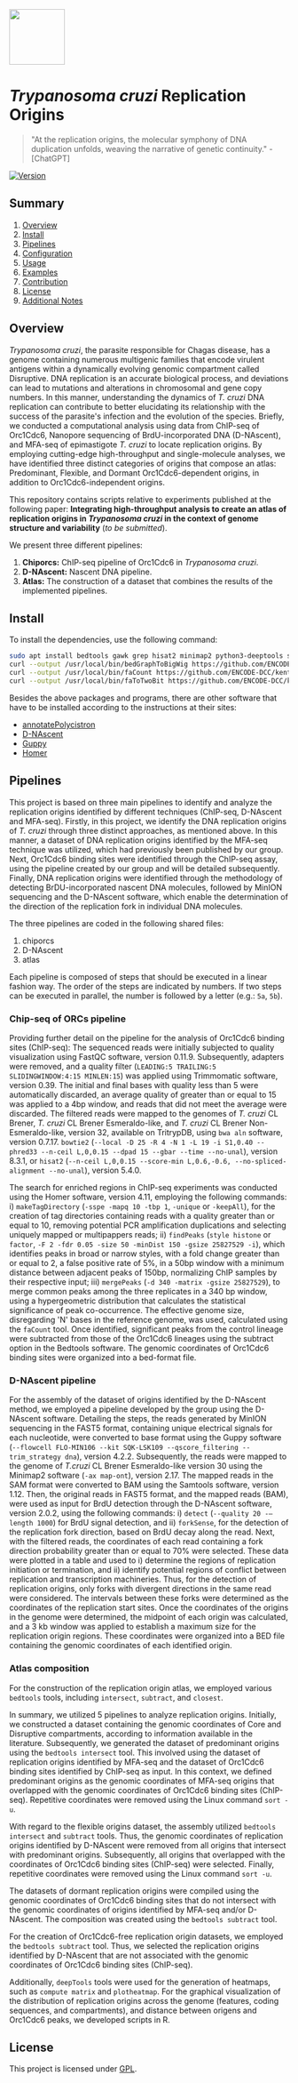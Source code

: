 <img src="https://upload.wikimedia.org/wikipedia/commons/thumb/f/fc/Logo_Instituto_Butantan_horizontal.svg/800px-Logo_Instituto_Butantan_horizontal.svg.png" height="100">

# _Trypanosoma cruzi_ Replication Origins

> "At the replication origins, the molecular symphony of DNA duplication unfolds, weaving the narrative of genetic continuity." - [ChatGPT]

[![Version](https://img.shields.io/badge/version-1.0.0-brightgreen.svg)](https://semver.org)

## Summary

1. [Overview](#overview)
2. [Install](#install)
3. [Pipelines](#pipelines)
4. [Configuration](#configuration)
5. [Usage](#usage)
6. [Examples](#examples)
7. [Contribution](#contribution)
8. [License](#license)
9. [Additional Notes](#notes)

## Overview

_Trypanosoma cruzi_, the parasite responsible for Chagas disease, has a genome containing numerous multigenic families that encode virulent antigens within a dynamically evolving genomic compartment called Disruptive. DNA replication is an accurate biological process, and deviations can lead to mutations and alterations in chromosomal and gene copy numbers. In this manner, understanding the dynamics of  _T. cruzi_ DNA replication can contribute to better elucidating its relationship with the success of the parasite's infection and the evolution of the species. Briefly, we conducted a computational analysis using data from ChIP-seq of Orc1Cdc6, Nanopore sequencing of BrdU-incorporated DNA (D-NAscent), and MFA-seq of epimastigote _T. cruzi_ to locate replication origins. By employing cutting-edge high-throughput and single-molecule analyses, we have identified three distinct categories of origins that compose an atlas: Predominant, Flexible, and Dormant Orc1Cdc6-dependent origins, in addition to Orc1Cdc6-independent origins.

This repository contains scripts relative to experiments published at the following paper: **Integrating high-throughput analysis to create an atlas of replication origins in _Trypanosoma cruzi_ in the context of genome structure and variability** (_to be submitted_).

We present three different pipelines:
1. **Chiporcs:** ChIP-seq pipeline of Orc1Cdc6 in _Trypanosoma cruzi_.
2. **D-NAscent:** Nascent DNA pipeline.
3. **Atlas:** The construction of a dataset that combines the results of the implemented pipelines.

## Install

To install the dependencies, use the following command:

```bash
sudo apt install bedtools gawk grep hisat2 minimap2 python3-deeptools samtools sed
curl --output /usr/local/bin/bedGraphToBigWig https://github.com/ENCODE-DCC/kentUtils/blob/master/bin/linux.x86_64/bedGraphToBigWig
curl --output /usr/local/bin/faCount https://github.com/ENCODE-DCC/kentUtils/blob/master/bin/linux.x86_64/faCount
curl --output /usr/local/bin/faToTwoBit https://github.com/ENCODE-DCC/kentUtils/blob/master/bin/linux.x86_64/faToTwoBit
```

Besides the above packages and programs, there are other software that have to be installed according to the instructions at their sites:
* [annotatePolycistron](https://github.com/alexranieri/annotatePolycistron)
* [D-NAscent](https://github.com/MBoemo/DNAscent)
* [Guppy](https://community.nanoporetech.com/docs/prepare/library_prep_protocols/Guppy-protocol/v/gpb_2003_v1_revax_14dec2018/linux-guppy)
* [Homer](http://homer.ucsd.edu/homer/download.html)


## Pipelines

This project is based on three main pipelines to identify and analyze the replication origins identified by different techniques (ChIP-seq, D-NAscent and MFA-seq). Firstly, in this project, we identify the DNA replication origins of _T. cruzi_ through three distinct approaches, as mentioned above. In this manner, a dataset of DNA replication origins identified by the MFA-seq technique was utilized, which had previously been published by our group. Next, Orc1Cdc6 binding sites were identified through the ChIP-seq assay, using the pipeline created by our group and will be detailed subsequently. Finally, DNA replication origins were identified through the methodology of detecting BrDU-incorporated nascent DNA molecules, followed by MinION sequencing and the D-NAscent software, which enable the determination of the direction of the replication fork in individual DNA molecules.

The three pipelines are coded in the following shared files:
1. chiporcs
2. D-NAscent
3. atlas

Each pipeline is composed of steps that should be executed in a linear fashion way. The order of the steps are indicated by numbers. If two steps can be executed in parallel, the number is followed by a letter (e.g.: `5a`, `5b`).


### Chip-seq of ORCs pipeline

Providing further detail on the pipeline for the analysis of Orc1Cdc6 binding sites (ChIP-seq): The sequenced reads were initially subjected to quality visualization using FastQC software, version 0.11.9. Subsequently, adapters were removed, and a quality filter (`LEADING:5 TRAILING:5 SLIDINGWINDOW:4:15 MINLEN:15`) was applied using Trimmomatic software, version 0.39. The initial and final bases with quality less than 5 were automatically discarded, an average quality of greater than or equal to 15 was applied to a 4bp window, and reads that did not meet the average were discarded. The filtered reads were mapped to the genomes of _T. cruzi_ CL Brener, _T. cruzi_ CL Brener Esmeraldo-like, and _T. cruzi_ CL Brener Non-Esmeraldo-like, version 32, available on TritrypDB, using `bwa aln` software, version 0.7.17. `bowtie2` (`--local -D 25 -R 4 -N 1 -L 19 -i S1,0.40 --phred33 --n-ceil L,0,0.15 --dpad 15 --gbar --time --no-unal`), version 8.3.1, or `hisat2` (`--n-ceil L,0,0.15 --score-min L,0.6,-0.6, --no-spliced-alignment --no-unal`), version 5.4.0.

The search for enriched regions in ChIP-seq experiments was conducted using the Homer software, version 4.11, employing the following commands: i) `makeTagDirectory` (`-sspe -mapq 10 -tbp 1`, `-unique` or `-keepAll`), for the creation of tag directories containing reads with a quality greater than or equal to 10, removing potential PCR amplification duplications and selecting uniquely mapped or multipappers reads; ii) `findPeaks` (`style histone` or `factor`, `-F 2 -fdr 0.05 -size 50 -minDist 150 -gsize 25827529 -i`), which identifies peaks in broad or narrow styles, with a fold change greater than or equal to 2, a false positive rate of 5%, in a 50bp window with a minimum distance between adjacent peaks of 150bp, normalizing ChIP samples by their respective input; iii) `mergePeaks` (`-d 340 -matrix -gsize 25827529`), to merge common peaks among the three replicates in a 340 bp window, using a hypergeometric distribution that calculates the statistical significance of peak co-occurrence. The effective genome size, disregarding 'N' bases in the reference genome, was used, calculated using the `faCount` tool. Once identified, significant peaks from the control lineage were subtracted from those of the Orc1Cdc6 lineages using the subtract option in the Bedtools software. The genomic coordinates of Orc1Cdc6 binding sites were organized into a bed-format file.

### D-NAscent pipeline

For the assembly of the dataset of origins identified by the D-NAscent method, we employed a pipeline developed by the group using the D-NAscent software. Detailing the steps, the reads generated by MinION sequencing in the FAST5 format, containing unique electrical signals for each nucleotide, were converted to base format using the Guppy software (`--flowcell FLO-MIN106 --kit SQK-LSK109 --qscore_filtering --trim_strategy dna`), version 4.2.2. Subsequently, the reads were mapped to the genome of _T.cruzi_ CL Brener Esmeraldo-like version 30 using the Minimap2 software (`-ax map-ont`), version 2.17. The mapped reads in the SAM format were converted to BAM using the Samtools software, version 1.12. Then, the original reads in FAST5 format, and the mapped reads (BAM), were used as input for BrdU detection through the D-NAscent software, version 2.0.2, using the following commands: i) `detect` (`--quality 20 -–length 1000`) for BrdU signal detection, and ii) `forkSense`, for the detection of the replication fork direction, based on BrdU decay along the read. Next, with the filtered reads, the coordinates of each read containing a fork direction probability greater than or equal to 70% were selected. These data were plotted in a table and used to i) determine the regions of replication initiation or termination, and ii) identify potential regions of conflict between replication and transcription machineries. Thus, for the detection of replication origins, only forks with divergent directions in the same read were considered. The intervals between these forks were determined as the coordinates of the replication start sites. Once the coordinates of the origins in the genome were determined, the midpoint of each origin was calculated, and a 3 kb window was applied to establish a maximum size for the replication origin regions. These coordinates were organized into a BED file containing the genomic coordinates of each identified origin.


### Atlas composition

For the construction of the replication origin atlas, we employed various `bedtools` tools, including `intersect`, `subtract`, and `closest`.

In summary, we utilized 5 pipelines to analyze replication origins. Initially, we constructed a dataset containing the genomic coordinates of Core and Disruptive compartments, according to information available in the literature. Subsequently, we generated the dataset of predominant origins using the `bedtools intersect` tool. This involved using the dataset of replication origins identified by MFA-seq and the dataset of Orc1Cdc6 binding sites identified by ChIP-seq as input. In this context, we defined predominant origins as the genomic coordinates of MFA-seq origins that overlapped with the genomic coordinates of Orc1Cdc6 binding sites (ChIP-seq). Repetitive coordinates were removed using the Linux command `sort -u`.

With regard to the flexible origins dataset, the assembly utilized `bedtools intersect` and `subtract` tools. Thus, the genomic coordinates of replication origins identified by D-NAscent were removed from all origins that intersect with predominant origins. Subsequently, all origins that overlapped with the coordinates of Orc1Cdc6 binding sites (ChIP-seq) were selected. Finally, repetitive coordinates were removed using the Linux command `sort -u`.

The datasets of dormant replication origins were compiled using the genomic coordinates of Orc1Cdc6 binding sites that do not intersect with the genomic coordinates of origins identified by MFA-seq and/or D-NAscent. The composition was created using the `bedtools subtract` tool.

For the creation of Orc1Cdc6-free replication origin datasets, we employed the `bedtools subtract` tool. Thus, we selected the replication origins identified by D-NAscent that are not associated with the genomic coordinates of Orc1Cdc6 binding sites (ChIP-seq).

Additionally, `deepTools` tools were used for the generation of heatmaps, such as `compute matrix` and `plotheatmap`. For the graphical visualization of the distribution of replication origins across the genome (features, coding sequences, and compartments), and distance between origens and Orc1Cdc6 peaks, we developed scripts in R.

<!--
## Configuration

To configure the pipeline and adapt it to your specific necessities...

You can customize the behaviour of the pipeline by editing the configuration file at `config/pipeline_config.yml`.

## Usage

Our pipeline is basically written in Bash, only the final steps that involve the generation of plots are written in R.

To execute the pipeline, run the following command:

```bash
mkdir log
script/chiporcsDriver.bash 2>&1 | tee log/chiporcsDriver.log
```


## Examples


## Contribution

Suggestions are welcome! Please, send your ideas to the following email address:
-->


## License

This project is licensed under [GPL](LICENSE).

<!--
## Additional notes

- [Important note about the pipeline]
- [Other important informations]

This site was built using [GitHub Pages](https://pages.github.com/).

- George Washington
* John Adams
+ Thomas Jefferson

```bash
echo "Código em Bash."
```

Here is a simple footnote[^1].

A footnote can also have multiple lines[^2].

[^1]: My reference.
[^2]: To add line breaks within a footnote, prefix new lines with 2 spaces.
  This is a second line.

[Main directory](chiporcs/)

> [!NOTE]
> Useful information that users should know, even when skimming content.

> [!TIP]
> Helpful advice for doing things better or more easily.

> [!IMPORTANT]
> Key information users need to know to achieve their goal.

> [!WARNING]
> Urgent info that needs immediate user attention to avoid problems.

> [!CAUTION]
> Advises about risks or negative outcomes of certain actions.
-->

<!-- This content will not appear in the rendered Markdown -->
